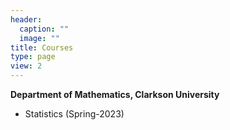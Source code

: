 ```yaml
---
header:
  caption: ""
  image: ""
title: Courses
type: page
view: 2
---
```


 
 **Department of Mathematics, Clarkson University**

* Statistics (Spring-2023)


